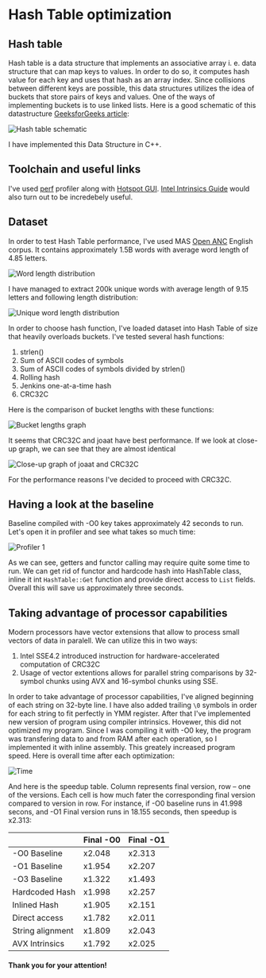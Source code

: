 # Hash Table optimization

## Hash table 
Hash table is a data structure that implements an associative array i. e. data structure that can map keys to values. In order to do so, it computes hash value for each key and uses that hash as an array index. Since collisions between different keys are possible, this data structures utilizes the idea of buckets that store pairs of keys and values. One of the ways of implementing buckets is to use linked lists. Here is a good schematic of this datastructure [GeeksforGeeks article](https://www.geeksforgeeks.org/implementing-our-own-hash-table-with-separate-chaining-in-java/):

![Hash table schematic](img/HashTable.png)

I have implemented this Data Structure in C++.

## Toolchain and useful links
I've used [perf](https://github.com/torvalds/linux/tree/master/tools/perf) profiler along with [Hotspot GUI](https://github.com/KDAB/hotspot). [Intel Intrinsics Guide]() would also turn out to be incredebely useful.

## Dataset
In order to test Hash Table performance, I've used MAS [Open ANC](https://www.anc.org/data/oanc/) English corpus. It contains approximately 1.5B words with average word length of 4.85 letters.

![Word length distribution](img/Words.png)

I have managed to extract 200k unique words with average length of 9.15 letters and following length distribution:

![Unique word length distribution](img/Unique.png)

In order to choose hash function, I've loaded dataset into Hash Table of size that heavily overloads buckets. I've tested several hash functions:
1. strlen()
2. Sum of ASCII codes of symbols
3. Sum of ASCII codes of symbols divided by strlen()
4. Rolling hash
5. Jenkins one-at-a-time hash
6. CRC32C

Here is the comparison of bucket lengths with these functions:

![Bucket lengths graph](img/comparison.png)

It seems that CRC32C and joaat have best performance. If we look at close-up graph, we can see that they are almost identical

![Close-up graph of joaat and CRC32C](img/closeup.png)

For the performance reasons I've decided to proceed with CRC32C.

## Having a look at the baseline
Baseline compiled with -O0 key takes approximately 42 seconds to run. Let's open it in profiler and see what takes so much time: 

![Profiler 1](img/profile1.png)

As we can see, getters and functor calling may require quite some time to run. We can get rid of functor and hardcode hash into HashTable class, inline it int `HashTable::Get` function and provide direct access to `List` fields. Overall this will save us approximately three seconds.

## Taking advantage of processor capabilities
Modern processors have vector extensions that allow to process small vectors of data in paralell. We can utilize this in two ways:
1. Intel SSE4.2 introduced instruction for hardware-accelerated computation of CRC32C
2. Usage of vector extentions allows for parallel string comparisons by 32-symbol chunks using AVX and 16-symbol chunks using SSE.

In order to take advantage of processor capabilities, I've aligned beginning of each string on 32-byte line. I have also added trailing `\0` symbols in order for each string to fit perfectly in YMM register. After that I've implemented new version of program using compiler intrinsics. Hovewer, this did not optimized my program. Since I was compiling it with -O0 key, the program was transfering data to and from RAM after each operation, so I implemented it with inline assembly. This greately increased program speed. Here is overall time after each optimization:

![Time](img/time.png)

And here is the speedup table. Column represents final version, row &ndash; one of the versions. Each cell is how much fater the corresponding final version compared to version in row. For instance, if -O0 baseline runs in 41.998 secons, and -O1 Final version runs in 18.155 seconds, then speedup is x2.313:

| 	                 |Final -O0 |Final -O1 |
|--------------------|----------|----------|       
|-O0 Baseline 	     |x2.048 	|x2.313    |
|-O1 Baseline 	     |x1.954 	|x2.207    |
|-O3 Baseline 	     |x1.322 	|x1.493    |
|Hardcoded Hash 	 |x1.998 	|x2.257    |
|Inlined Hash 	     |x1.905 	|x2.151    |
|Direct access 	     |x1.782 	|x2.011    |
|String alignment    |x1.809 	|x2.043    |
|AVX Intrinsics 	 |x1.792 	|x2.025    |


#### Thank you for your attention!

